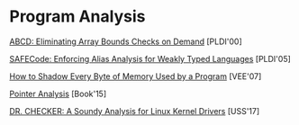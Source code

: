 # Program Analysis

[ABCD: Eliminating Array Bounds Checks on Demand](http://citeseerx.ist.psu.edu/viewdoc/download?doi=10.1.1.33.6386&rep=rep1&type=pdf) [PLDI'00]

[SAFECode: Enforcing Alias Analysis for Weakly Typed Languages](https://llvm.org/pubs/2006-05-12-PLDI-SAFECode.pdf) [PLDI'05]

[How to Shadow Every Byte of Memory Used by a Program](http://www-leland.stanford.edu/class/cs343/resources/shadow-memory2007.pdf) [VEE'07]

[Pointer Analysis](https://yanniss.github.io/points-to-tutorial15.pdf) [Book'15]

[DR. CHECKER: A Soundy Analysis for Linux Kernel Drivers](https://www.usenix.org/system/files/conference/usenixsecurity17/sec17-machiry.pdf) [USS'17]
